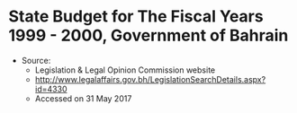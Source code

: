 # State Budget for The Fiscal Years 1999 - 2000, Government of Bahrain

* Source: 
  * Legislation & Legal Opinion Commission website
  * http://www.legalaffairs.gov.bh/LegislationSearchDetails.aspx?id=4330
  * Accessed on 31 May 2017
